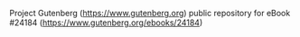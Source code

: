 Project Gutenberg (https://www.gutenberg.org) public repository for eBook #24184 (https://www.gutenberg.org/ebooks/24184)
